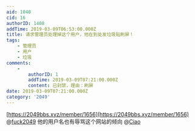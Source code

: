 ```yaml
---
aid: 1040
cid: 16
authorID: 1408
addTime: 2019-03-09T06:53:00.000Z
title: 请求管理员处理掉这个用户，他在到处发垃圾贴刷屏！
tags:
    - 管理员
    - 用户
    - 垃圾
comments:
    -
        authorID: 1
        addTime: 2019-03-09T07:21:00.000Z
        content: 已封禁，理由：刷屏
date: 2019-03-09T07:21:00.000Z
category: '2049'
---
```


[https://2049bbs.xyz/member/1656](https://2049bbs.xyz/member/1656) @[fuck2049](/member/fuck2049) 他的用户名也有辱骂这个网站的倾向 @[Ciao](/member/Ciao)
